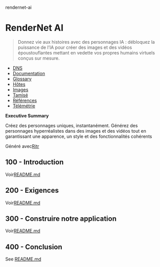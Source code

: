 rendernet-ai

# RenderNet AI

> Donnez vie aux histoires avec des personnages IA : débloquez la puissance de l’IA pour créer des images et des vidéos époustouflantes mettant en vedette vos propres humains virtuels conçus sur mesure.

-   [DNS](./DNS.md)
-   [Documentation](./DOCUMENTATION.md)
-   [Glossary](./GLOSSARY.md)
-   [Hôtes](./HOSTS.md)
-   [Images](./IMAGES.md)
-   [Tamisé](./PODMAN.md)
-   [Références](./REFERENCES.md)
-   [Télémétrie](./TELEMETRY.md)

**Executive Summary**

Créez des personnages uniques, instantanément. Générez des personnages hyperréalistes dans des images et des vidéos tout en garantissant une apparence, un style et des fonctionnalités cohérents

Généré avec[Ritr](https://app.rytr.me)

## 100 - Introduction

Voir[README.md](./100/README.md)

## 200 - Exigences

Voir[README.md](./200/README.md)

## 300 - Construire notre application

Voir[README.md](./300/README.md)

## 400 - Conclusion

See [README.md](./400/README.md)

